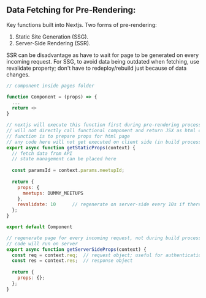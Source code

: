 ## Data Fetching for Pre-Rendering:
Key functions built into Nextjs. Two forms of pre-rendering:
1) Static Site Generation (SSG).
2) Server-Side Rendering (SSR).

SSR can be disadvantage as have to wait for page to be generated on every incoming request. For SSG, to avoid data being outdated when fetching, use revalidate property; don't have to redeploy/rebuild just because of data changes.

```javascript
// component inside pages folder

function Component = (props) => {
  ...
  return <>
}

// nextjs will execute this function first during pre-rendering process
// will not directly call functional component and return JSX as html content
// function is to prepare props for html page
// any code here will not get executed on client side (in build process)
export async function getStaticProps(context) {
  // fetch data from API
  // state management can be placed here
  
  const paramsId = context.params.meetupId;
  
  return {
    props: {
      meetups: DUMMY_MEETUPS
    },
    revalidate: 10      // regenerate on server-side every 10s if there are new requests coming in
  };
}

export default Component

```
```javascript
// regenerate page for every incoming request, not during build process
// code will run on server
export async function getServerSideProps(context) {
  const req = context.req;  // request object; useful for authentication
  const res = context.res;  // response object
  
  return {
    props: {};
  };
}

```
